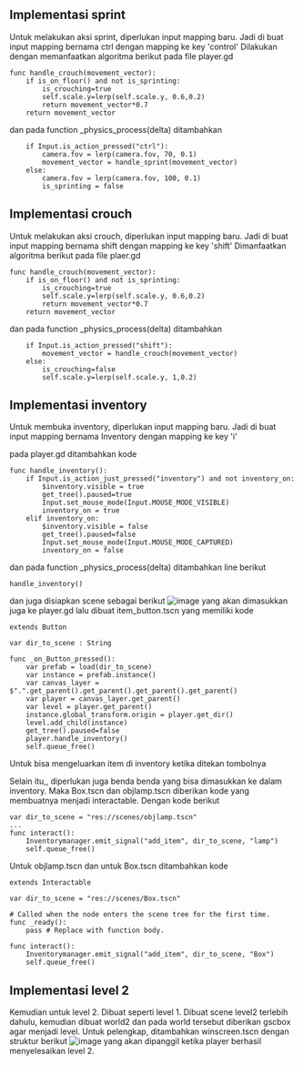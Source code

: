 ## Implementasi sprint
Untuk melakukan aksi sprint, diperlukan input mapping baru. Jadi di buat input mapping bernama ctrl dengan mapping ke key 'control'
Dilakukan dengan memanfaatkan algoritma berikut pada file player.gd
```
func handle_crouch(movement_vector):
	if is_on_floor() and not is_sprinting:
		is_crouching=true
		self.scale.y=lerp(self.scale.y, 0.6,0.2)
		return movement_vector*0.7
	return movement_vector
```
dan pada function _physics_process(delta) ditambahkan
```
	if Input.is_action_pressed("ctrl"):
		camera.fov = lerp(camera.fov, 70, 0.1)
		movement_vector = handle_sprint(movement_vector)
	else:
		camera.fov = lerp(camera.fov, 100, 0.1)
		is_sprinting = false
```
## Implementasi crouch
Untuk melakukan aksi crouch, diperlukan input mapping baru. Jadi di buat input mapping bernama shift dengan mapping ke key 'shift'
Dimanfaatkan algoritma berikut pada file plaer.gd
```
func handle_crouch(movement_vector):
	if is_on_floor() and not is_sprinting:
		is_crouching=true
		self.scale.y=lerp(self.scale.y, 0.6,0.2)
		return movement_vector*0.7
	return movement_vector
```
dan pada function _physics_process(delta) ditambahkan
```
	if Input.is_action_pressed("shift"):
		movement_vector = handle_crouch(movement_vector)
	else:
		is_crouching=false
		self.scale.y=lerp(self.scale.y, 1,0.2)
```

## Implementasi inventory
Untuk membuka inventory, diperlukan input mapping baru. Jadi di buat input mapping bernama Inventory dengan mapping ke key 'i'

pada player.gd ditambahkan kode
```
func handle_inventory():
	if Input.is_action_just_pressed("inventory") and not inventory_on:
		$inventory.visible = true
		get_tree().paused=true
		Input.set_mouse_mode(Input.MOUSE_MODE_VISIBLE)
		inventory_on = true
	elif inventory_on:
		$inventory.visible = false
		get_tree().paused=false
		Input.set_mouse_mode(Input.MOUSE_MODE_CAPTURED)
		inventory_on = false
```
dan pada function _physics_process(delta) ditambahkan line berikut
```
handle_inventory()
```

dan juga disiapkan scene sebagai berikut
![image](https://github.com/KenKomKom/gamedev-tutorial-7/assets/119410845/2c6439e9-2c77-4777-bcf6-e9a4e292b2bb)
yang akan dimasukkan juga ke player.gd
lalu dibuat item_button.tscn yang memiliki kode
```
extends Button

var dir_to_scene : String

func _on_Button_pressed():
	var prefab = load(dir_to_scene)
	var instance = prefab.instance()
	var canvas_layer = $".".get_parent().get_parent().get_parent().get_parent()
	var player = canvas_layer.get_parent()
	var level = player.get_parent()
	instance.global_transform.origin = player.get_dir()
	level.add_child(instance)
	get_tree().paused=false
	player.handle_inventory()
	self.queue_free()
```
Untuk bisa mengeluarkan item di inventory ketika ditekan tombolnya

Selain itu,, diperlukan juga benda benda yang bisa dimasukkan ke dalam inventory. Maka Box.tscn dan objlamp.tscn diberikan kode yang membuatnya menjadi interactable. Dengan kode berikut
```
var dir_to_scene = "res://scenes/objlamp.tscn"
...
func interact():
	Inventorymanager.emit_signal("add_item", dir_to_scene, "lamp")
	self.queue_free()
```
Untuk objlamp.tscn
dan untuk Box.tscn ditambahkan kode
```
extends Interactable

var dir_to_scene = "res://scenes/Box.tscn"

# Called when the node enters the scene tree for the first time.
func _ready():
	pass # Replace with function body.

func interact():
	Inventorymanager.emit_signal("add_item", dir_to_scene, "Box")
	self.queue_free()
```
## Implementasi level 2
Kemudian untuk level 2. Dibuat seperti level 1. Dibuat scene level2 terlebih dahulu, kemudian dibuat world2 dan pada world tersebut diberikan gscbox agar menjadi level. Untuk pelengkap, ditambahkan winscreen.tscn dengan struktur berikut
![image](https://github.com/KenKomKom/gamedev-tutorial-7/assets/119410845/06246e66-4bde-48e4-8a94-b5a161350735)
yang akan dipanggil ketika player berhasil menyelesaikan level 2.
